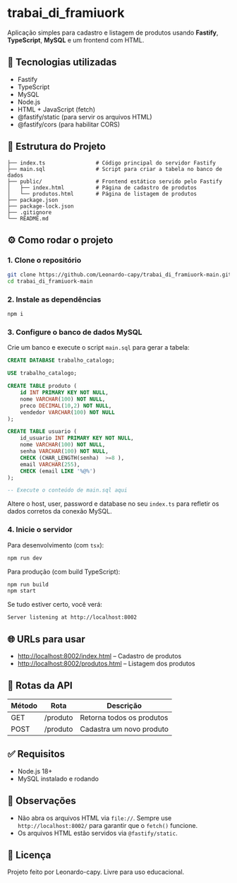 # trabai_di_framiuork

Aplicação simples para cadastro e listagem de produtos usando **Fastify**, **TypeScript**, **MySQL** e um frontend com HTML.

## 🚀 Tecnologias utilizadas

- Fastify
- TypeScript
- MySQL
- Node.js
- HTML + JavaScript (fetch)
- @fastify/static (para servir os arquivos HTML)
- @fastify/cors (para habilitar CORS)

## 📂 Estrutura do Projeto

```
├── index.ts                # Código principal do servidor Fastify
├── main.sql                # Script para criar a tabela no banco de dados
├── public/                 # Frontend estático servido pelo Fastify
│   ├── index.html          # Página de cadastro de produtos
│   └── produtos.html       # Página de listagem de produtos
├── package.json
├── package-lock.json
├── .gitignore
└── README.md
```

## ⚙️ Como rodar o projeto

### 1. Clone o repositório

```bash
git clone https://github.com/Leonardo-capy/trabai_di_framiuork-main.git
cd trabai_di_framiuork-main
```

### 2. Instale as dependências

```bash
npm i
```

### 3. Configure o banco de dados MySQL

Crie um banco e execute o script `main.sql` para gerar a tabela:

```sql
CREATE DATABASE trabalho_catalogo;

USE trabalho_catalogo;

CREATE TABLE produto (
    id INT PRIMARY KEY NOT NULL,
    nome VARCHAR(100) NOT NULL,
    preco DECIMAL(10,2) NOT NULL,
    vendedor VARCHAR(100) NOT NULL
);

CREATE TABLE usuario (
	id_usuario INT PRIMARY KEY NOT NULL,
    nome VARCHAR(100) NOT NULL,
    senha VARCHAR(100) NOT NULL,
    CHECK (CHAR_LENGTH(senha)  >=8 ),
    email VARCHAR(255),
    CHECK (email LIKE '%@%')
);

-- Execute o conteúdo de main.sql aqui
```

Altere o host, user, password e database no seu `index.ts` para refletir os dados corretos da conexão MySQL.

### 4. Inicie o servidor

Para desenvolvimento (com `tsx`):
```bash
npm run dev
```

Para produção (com build TypeScript):
```bash
npm run build
npm start
```

Se tudo estiver certo, você verá:
```
Server listening at http://localhost:8002
```

## 🌐 URLs para usar

- [http://localhost:8002/index.html](http://localhost:8002/index.html) – Cadastro de produtos
- [http://localhost:8002/produtos.html](http://localhost:8002/produtos.html) – Listagem dos produtos

## 🔁 Rotas da API

| Método | Rota       | Descrição                      |
|--------|------------|--------------------------------|
| GET    | /produto   | Retorna todos os produtos      |
| POST   | /produto   | Cadastra um novo produto       |

## ✅ Requisitos

- Node.js 18+
- MySQL instalado e rodando

## 🧠 Observações

- Não abra os arquivos HTML via `file://`. Sempre use `http://localhost:8002/` para garantir que o `fetch()` funcione.
- Os arquivos HTML estão servidos via `@fastify/static`.

## 📝 Licença

Projeto feito por Leonardo-capy. Livre para uso educacional.
```
